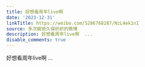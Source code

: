 ```yaml
---
title: 好想看周年live啊
date: '2023-12-31'
linkTitle: https://weibo.com/5286768287/NzL4ek1nI
source: 多次婉拒久保织织的微博
description: 好想看周年live啊  ...
disable_comments: true
---
```

好想看周年live啊  ...